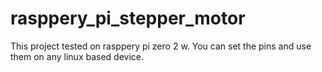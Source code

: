 # rasppery_pi_stepper_motor

This project tested on rasppery pi zero 2 w. You can set the pins and use them on any linux based device.
